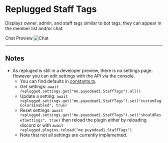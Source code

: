 # Replugged Staff Tags

Displays owner, admin, and staff tags similar to bot tags, they can appear in the member list and/or
chat.

Chat Preview ![Chat](https://i.imgur.com/6NwdauH.png)

---

## Notes

- As repluged is still in a developer preview, there is no settings page. However you can edit
  settings with the API via the console.
  - You can find defaults in [constants.ts](src/constants.ts#L46).
  - Get settings: `await replugged.settings.get("me.puyodead1.StaffTags").all()`
  - Update a setting:
    `await replugged.settings.get("me.puyodead1.StaffTags").set("customTagColorsEnabled", true)`
  - Reset settings:
    `await replugged.settings.get("me.puyodead1.StaffTags").set("shouldResetSettings", true)` then
    reload the plugin either by reloading discord or with
    `await replugged.plugins.reload("me.puyodead1.StaffTags")`
  - Note that not all settings are currently implemented.
